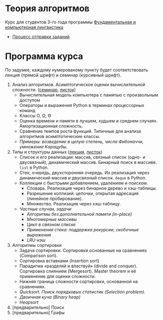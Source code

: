 # Теория алгоритмов

Курс для студентов 3-го года программы [Фундаментальная и компьютерная лингвистика](https://www.hse.ru/ba/ling/)

* [Процесс отправки заданий](meta/git_workflow.md)

# Программа курса

По задумке, каждому нумерованому пункту будет соответствовать лекция (прямой шрифт) и семинар (курсивный шрифт). 

1. Анализ алгоритмов. Асимптотическое оценки вычислительной сложности.
  ([семинар](https://mkuznets.com/hse/2017-alg/seminar01.pdf), [листок](https://mkuznets.com/hse/2017-alg/problems01.pdf))
	* Вычислительная модель компьютера с памятью с произвольным доступом
	* Операторы и выражения Python в терминах процессорных команд
	* Классы O, Ω, Θ
	* Оценка времени и памяти в лучшем, худшем и среднем случаях. Амортизационная сложность.
	* Сравнение темпов роста функций. Типичные для анализа алгоритмов асимптотические классы.
	* *Примеры: возведение в целую степень, числа Фибоначчи, умножение Карацубы.*
2. Типы и структуры данных
   ([лекция](https://mkuznets.com/hse/2017-alg/lecture02.pdf), [листок](problems/02))
	* Список и его реализации: массив, связный список (одно- и двусвязный), динамический массив. Бинарный поиск в массиве. `list` в Python.
	* Стек, очередь, двухсторонняя очередь. Их реализация через динамический массив и двусвязный список. `deque` в Python.
	* Коллекции с быстрыми добавлением, удалением и поиском.
		* Словарь. Реализация через бинарное дерево и хэш-таблицы.
		* Разрешение коллизий: цепочки, открытая адресация (линейное пробирование).
		* Множество. Реализация через хэш-таблицу.
	* *Частные случаи, задачи*
		* *Алгоритмы без дополнительной памяти (in-place)*
		* *Многомерные массивы*
		* *Цикл в связном списке*
		* *Применения стека: поддержка рекурсии, скобочные выражения*
		* *LRU-кэш*
3. Алгоритмы сортировки
   * Задача сортировки. Сортировки основанные на сравнениях (Comparison sort).
   * Сортировка вставками (Insertion sort)
   * Парадигма «разделяй и властвуй» (divide and conquer). Сортировка слиянием (Mergesort). Master theorem и её применение для оценки сложности.
   * Нижняя граница сложности сортировки, основанной на сравнениях.
   * *Quicksort. Поиск порядковых статистик (Selection problem).*
   * *Двоичная куча (Binary heap)*
   * *Heapsort*
4. [предварительно] Поиск
5. [предварительно] Графы


